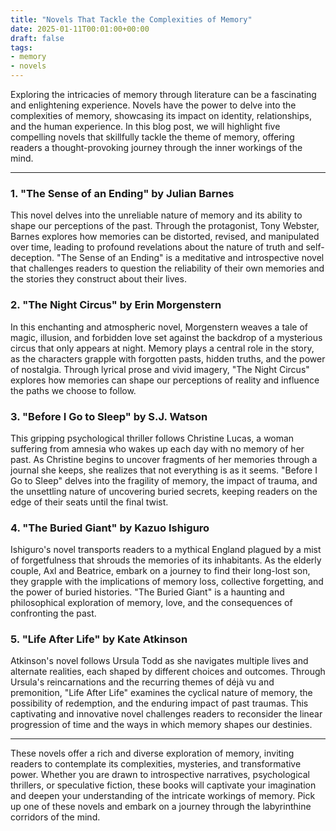 ```yaml
---
title: "Novels That Tackle the Complexities of Memory"
date: 2025-01-11T00:01:00+00:00
draft: false
tags: 
- memory
- novels
---
```


Exploring the intricacies of memory through literature can be a fascinating and enlightening experience. Novels have the power to delve into the complexities of memory, showcasing its impact on identity, relationships, and the human experience. In this blog post, we will highlight five compelling novels that skillfully tackle the theme of memory, offering readers a thought-provoking journey through the inner workings of the mind.

---

### 1. "The Sense of an Ending" by Julian Barnes

This novel delves into the unreliable nature of memory and its ability to shape our perceptions of the past. Through the protagonist, Tony Webster, Barnes explores how memories can be distorted, revised, and manipulated over time, leading to profound revelations about the nature of truth and self-deception. "The Sense of an Ending" is a meditative and introspective novel that challenges readers to question the reliability of their own memories and the stories they construct about their lives.

### 2. "The Night Circus" by Erin Morgenstern

In this enchanting and atmospheric novel, Morgenstern weaves a tale of magic, illusion, and forbidden love set against the backdrop of a mysterious circus that only appears at night. Memory plays a central role in the story, as the characters grapple with forgotten pasts, hidden truths, and the power of nostalgia. Through lyrical prose and vivid imagery, "The Night Circus" explores how memories can shape our perceptions of reality and influence the paths we choose to follow.

### 3. "Before I Go to Sleep" by S.J. Watson

This gripping psychological thriller follows Christine Lucas, a woman suffering from amnesia who wakes up each day with no memory of her past. As Christine begins to uncover fragments of her memories through a journal she keeps, she realizes that not everything is as it seems. "Before I Go to Sleep" delves into the fragility of memory, the impact of trauma, and the unsettling nature of uncovering buried secrets, keeping readers on the edge of their seats until the final twist.

### 4. "The Buried Giant" by Kazuo Ishiguro

Ishiguro's novel transports readers to a mythical England plagued by a mist of forgetfulness that shrouds the memories of its inhabitants. As the elderly couple, Axl and Beatrice, embark on a journey to find their long-lost son, they grapple with the implications of memory loss, collective forgetting, and the power of buried histories. "The Buried Giant" is a haunting and philosophical exploration of memory, love, and the consequences of confronting the past.

### 5. "Life After Life" by Kate Atkinson

Atkinson's novel follows Ursula Todd as she navigates multiple lives and alternate realities, each shaped by different choices and outcomes. Through Ursula's reincarnations and the recurring themes of déjà vu and premonition, "Life After Life" examines the cyclical nature of memory, the possibility of redemption, and the enduring impact of past traumas. This captivating and innovative novel challenges readers to reconsider the linear progression of time and the ways in which memory shapes our destinies.

---

These novels offer a rich and diverse exploration of memory, inviting readers to contemplate its complexities, mysteries, and transformative power. Whether you are drawn to introspective narratives, psychological thrillers, or speculative fiction, these books will captivate your imagination and deepen your understanding of the intricate workings of memory. Pick up one of these novels and embark on a journey through the labyrinthine corridors of the mind.